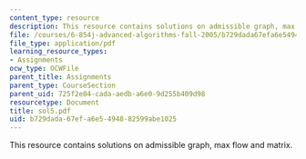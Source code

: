 ```yaml
---
content_type: resource
description: This resource contains solutions on admissible graph, max flow and matrix.
file: /courses/6-854j-advanced-algorithms-fall-2005/b729dada67efa6e5494882599abe1025_sol5.pdf
file_type: application/pdf
learning_resource_types:
- Assignments
ocw_type: OCWFile
parent_title: Assignments
parent_type: CourseSection
parent_uid: 725f2e04-cada-aedb-a6e0-9d255b409d98
resourcetype: Document
title: sol5.pdf
uid: b729dada-67ef-a6e5-4948-82599abe1025
---
```

This resource contains solutions on admissible graph, max flow and matrix.


